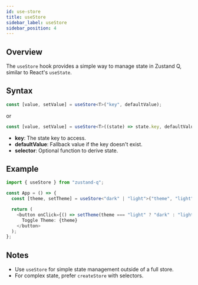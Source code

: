 ```yaml
---
id: use-store
title: useStore
sidebar_label: useStore
sidebar_position: 4
---
```


## Overview

The `useStore` hook provides a simple way to manage state in Zustand Q, similar to React's `useState`.

## Syntax

```typescript
const [value, setValue] = useStore<T>("key", defaultValue);
```

or

```typescript
const [value, setValue] = useStore<T>((state) => state.key, defaultValue);
```

- **key**: The state key to access.
- **defaultValue**: Fallback value if the key doesn't exist.
- **selector**: Optional function to derive state.

## Example

```typescript
import { useStore } from "zustand-q";

const App = () => {
  const [theme, setTheme] = useStore<"dark" | "light">("theme", "light");

  return (
    <button onClick={() => setTheme(theme === "light" ? "dark" : "light")}>
      Toggle Theme: {theme}
    </button>
  );
};
```

## Notes

- Use `useStore` for simple state management outside of a full store.
- For complex state, prefer `createStore` with selectors.
